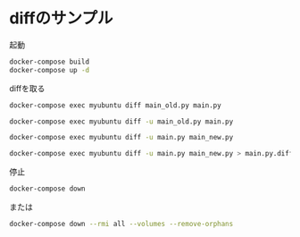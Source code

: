 # diffのサンプル

起動

```bash
docker-compose build
docker-compose up -d
```

diffを取る

```bash
docker-compose exec myubuntu diff main_old.py main.py
```

```bash
docker-compose exec myubuntu diff -u main_old.py main.py

docker-compose exec myubuntu diff -u main.py main_new.py

docker-compose exec myubuntu diff -u main.py main_new.py > main.py.diff
```

停止

```bash
docker-compose down
```

または

```bash
docker-compose down --rmi all --volumes --remove-orphans
```
